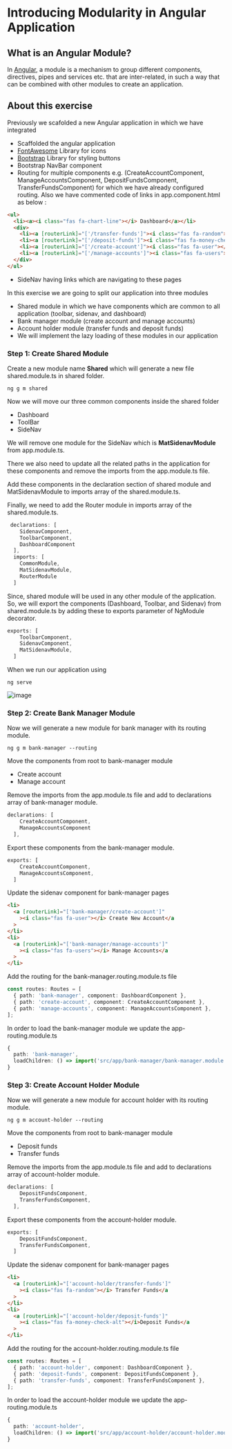 # Introducing Modularity in Angular Application

## What is an Angular Module?

In [Angular](https://angular.io/), a module is a mechanism to group different components, directives, pipes and services etc. that are inter-related, in such a way that can be combined with other modules to create an application. 

## About this exercise

Previously we scafolded a new Angular application in which we have integrated 

* Scaffolded the angular application
* [FontAwesome](https://fontawesome.com/) Library for icons
* [Bootstrap](https://getbootstrap.com/) Library for styling buttons
* Bootstrap NavBar component
* Routing for multiple components e.g. (CreateAccountComponent, ManageAccountsComponent, DepositFundsComponent, TransferFundsComponent) for which we have already configured routing. Also we have commented code of links in app.component.html as below :

```html
<ul>
  <li><a><i class="fas fa-chart-line"></i> Dashboard</a></li>
  <div>
    <li><a [routerLink]="['/transfer-funds']"><i class="fas fa-random"></i> Transfer Funds</a></li>
    <li><a [routerLink]="['/deposit-funds']"><i class="fas fa-money-check-alt"></i>Deposit Funds</a></li>
    <li><a [routerLink]="['/create-account']"><i class="fas fa-user"></i> Create New Account</a></li>
    <li><a [routerLink]="['/manage-accounts']"><i class="fas fa-users"></i> Manage Accounts</a></li>
  </div>
</ul>
```
* SideNav having links which are navigating to these pages

In this exercise we are going to split our application into three modules

* Shared module in which we have components which are common to all application (toolbar, sidenav, and dashboard)
* Bank manager module (create account and manage accounts)
* Account holder module (transfer funds and deposit funds) 
* We will implement the lazy loading of these modules in our application


### Step 1: Create Shared Module
Create a new module name **Shared** which will generate a new file shared.module.ts in shared folder.

```
ng g m shared
```

Now we will move our three common components inside the shared folder
- Dashboard
- ToolBar
- SideNav

We will remove one module for the SideNav which is **MatSidenavModule** from app.module.ts.

There we also need to update all the related paths in the application for these components and remove the imports from the app.module.ts file.

Add these components in the declaration section of shared module and MatSidenavModule to imports array of the shared.module.ts.

Finally, we need to add the Router module in imports array of the shared.module.ts.

```typescript
 declarations: [
    SidenavComponent,
    ToolbarComponent,
    DashboardComponent
  ],
  imports: [
    CommonModule,
    MatSidenavModule,
    RouterModule
  ]
```

Since, shared module will be used in any other module of  the application. So, we will export the components (Dashboard, Toolbar, and Sidenav) from shared.module.ts by adding these to exports parameter of NgModule decorator.

```typescript
exports: [
    ToolbarComponent,
    SidenavComponent,
    MatSidenavModule,
  ]
```

When we run our application using 

```
ng serve
```

![image](https://user-images.githubusercontent.com/100778209/162630287-f3ed67ab-c9ab-4a4b-ade1-1fb44bb211da.png)


### Step 2: Create Bank Manager Module

Now we will generate a new module for bank manager with its routing module.

```
ng g m bank-manager --routing
```

Move the components from root to bank-manager module
- Create account
- Manage account

Remove the imports from the app.module.ts file and add to declarations array of bank-manager module.

```typescript
declarations: [
    CreateAccountComponent,
    ManageAccountsComponent
  ],
```

Export these components from the bank-manager module.

```typescript
exports: [
    CreateAccountComponent,
    ManageAccountsComponent,
  ]
```

Update the sidenav component for bank-manager pages

```html
<li>
  <a [routerLink]="['bank-manager/create-account']"
    ><i class="fas fa-user"></i> Create New Account</a
  >
</li>
<li>
  <a [routerLink]="['bank-manager/manage-accounts']"
    ><i class="fas fa-users"></i> Manage Accounts</a
  >
</li>
```

Add the routing for the bank-manager.routing.module.ts file

```typescript
const routes: Routes = [
  { path: 'bank-manager', component: DashboardComponent },
  { path: 'create-account', component: CreateAccountComponent },
  { path: 'manage-accounts', component: ManageAccountsComponent },
];
```

In order to load the bank-manager module we update the app-routing.module.ts

```typescript
{
  path: 'bank-manager',
  loadChildren: () => import('src/app/bank-manager/bank-manager.module').then((m) => m.BankManagerModule),
}
```

### Step 3: Create Account Holder Module

Now we will generate a new module for account holder with its routing module.

```
ng g m account-holder --routing
```

Move the components from root to bank-manager module
- Deposit funds
- Transfer funds

Remove the imports from the app.module.ts file and add to declarations array of account-holder module.

```typescript
declarations: [
    DepositFundsComponent,
    TransferFundsComponent,
  ],
```

Export these components from the account-holder module.

```typescript
exports: [
    DepositFundsComponent,
    TransferFundsComponent,
  ]
```

Update the sidenav component for bank-manager pages

```html
<li>
  <a [routerLink]="['account-holder/transfer-funds']"
    ><i class="fas fa-random"></i> Transfer Funds</a
  >
</li>
<li>
  <a [routerLink]="['account-holder/deposit-funds']"
    ><i class="fas fa-money-check-alt"></i>Deposit Funds</a
  >
</li>
```

Add the routing for the account-holder.routing.module.ts file

```typescript
const routes: Routes = [
  { path: 'account-holder', component: DashboardComponent },
  { path: 'deposit-funds', component: DepositFundsComponent },
  { path: 'transfer-funds', component: TransferFundsComponent },
];
```

In order to load the account-holder module we update the app-routing.module.ts

```typescript
{
  path: 'account-holder',
  loadChildren: () => import('src/app/account-holder/account-holder.module').then((m) => m.AccountHolderModule),
}
```
